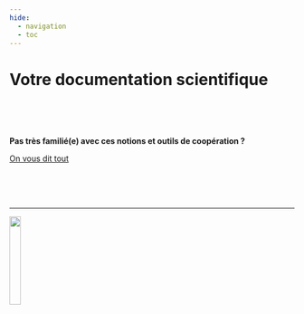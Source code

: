 ```yaml
---
hide:
  - navigation
  - toc
---
```


# **Votre documentation scientifique**

<br><br><br>

**Pas très familié(e) avec ces notions et outils de coopération ?** 

[On vous dit tout](./informations/premiers_pas)

<br><br><br>

---

<img style="display: right; margin: 0 auto;" src="https://mirrors.creativecommons.org/presskit/buttons/88x31/png/by-sa.png" width="20%">
